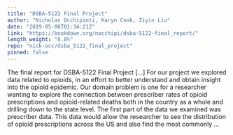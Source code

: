 ```yaml
---
title: "DSBA-5122 Final Project"
author: "Nicholas Occhipinti, Karyn Cook, Ziyin Liu"
date: "2019-05-06T01:34:21Z"
link: "https://bookdown.org/nocchipi/dsba-5122-final_report/"
length_weight: "8.8%"
repo: "nick-occ/dsba_5122_final_project"
pinned: false
---
```


The final report for DSBA-5122 Final Project [...] For our project we explored data related to opioids, in an effort to better understand and obtain insight into the opioid epidemic. Our domain problem is one for a researcher wanting to explore the connection between prescriber rates of opioid prescriptions and opioid-related deaths both in the country as a whole and drilling down to the state level. The first part of the data we examined was prescriber data. This data would allow the researcher to see the distribution of opioid prescriptions across the US and also find the most commonly ...
